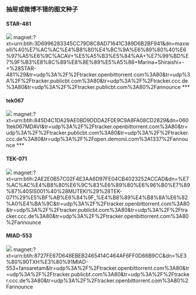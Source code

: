 ### 抽屉或微博不错的图文种子

#### STAR-481  
<img src='http://ww3.sinaimg.cn/bmiddle/d45add4ajw1ezkdgkuqzvg208w0507wh.gif' />  
magnet:?xt=urn:btih:3D6996283345CC79D8C8AD71641C389D6B2BF941&dn=maxwelli%40%E7%AC%AC%E4%B8%80%E4%BC%9A%E6%89%80%40%E6%97%A5%E6%9C%ACAV+%E5%A5%B3%E5%84%AA+%E7%99%BD%E7%9F%B3%E8%8C%89%E8%8E%89%E5%A5%88+Marina+Shiraishi+-+%28STAR-481%29&tr=udp%3A%2F%2Ftracker.openbittorrent.com%3A80&tr=udp%3A%2F%2Ftracker.publicbt.com%3A80&tr=udp%3A%2F%2Ftracker.ccc.de%3A80&tr=udp%3A%2F%2Ftracker.publicbt.com%3A80%2Fannounce
***

#### tek067
<img src='http://ww1.sinaimg.cn/large/e3552a8bgw1ezjf1gmprxg20b405whdt.gif' />  
magnet:?xt=urn:btih:845D4C1DA29AE0BD9DDDA2F0E9C9A8FA08CD2829&dn=0601tek067MDAVI&tr=udp%3A%2F%2Ftracker.openbittorrent.com%3A80&tr=udp%3A%2F%2Ftracker.publicbt.com%3A80&tr=udp%3A%2F%2Ftracker.ccc.de%3A80&tr=udp%3A%2F%2Fopen.demonii.com%3A1337%2Fannounce
***

#### TEK-071
<img src='http://ww4.sinaimg.cn/large/7a82bce9jw1ezjz6vzy2dg20b4068hdt.jpg' />  
magnet:?xt=urn:btih:2AE2E0B57C02F4E3AA6D97FE04CB4023252ACCAD&dn=%E7%AC%AC%E4%B8%80%E6%9C%83%E6%89%80%E6%96%B0%E7%89%87%40SIS001%40%28MUTEKI%29%28TEK-071%29%E5%BF%AB%E6%84%9F_%E4%B8%89%E4%B8%8A%E6%82%A0%E4%BA%9C&tr=udp%3A%2F%2Ftracker.openbittorrent.com%3A80&tr=udp%3A%2F%2Ftracker.publicbt.com%3A80&tr=udp%3A%2F%2Ftracker.ccc.de%3A80&tr=udp%3A%2F%2Ftracker.openbittorrent.com%3A80%2Fannounce

#### MIAD-553
<img src='http://ww3.sinaimg.cn/bmiddle/dd412be4gw1eznf3dwsyxg20ao060u0x.gif' />  
magnet:?xt=urn:btih:8727FE67D648EBEB2465414C464AF6FF0D66B9CC&dn=%E3%80%90TXH%E3%80%91MIAD-553+fansaretam&tr=udp%3A%2F%2Ftracker.openbittorrent.com%3A80&tr=udp%3A%2F%2Ftracker.publicbt.com%3A80&tr=udp%3A%2F%2Ftracker.ccc.de%3A80&tr=udp%3A%2F%2Ftracker.openbittorrent.com%3A80%2Fannounce
